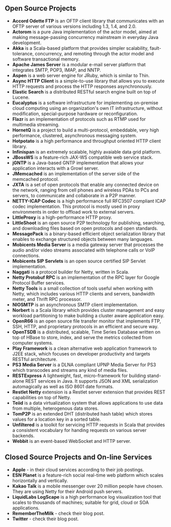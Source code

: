 ## Open Source Projects

* **Accord Odette FTP** is an OFTP client library that communicates with an OFTP server of various versions including 1.3, 1.4, and 2.0.
* **Actorom** is a pure Java implementation of the actor model, aimed at making message-passing concurrency mainstream in everyday Java development.
* **Akka** is a Scala-based platform that provides simpler scalability, fault-tolerance, concurrency, and remoting through the actor model and software transactional memory.
* **Apache James Server** is a modular e-mail server platform that integrates SMTP, POP3, IMAP, and NNTP.
* **Aspen** is a web server engine for JRuby, which is similar to Thin.
* **Async HTTP Client** is a simple-to-use library that allows you to execute HTTP requests and process the HTTP responses asynchronously.
* **Elastic Search** is a distributed RESTful search engine built on top of Lucene.
* **Eucalyptus** is a software infrastructure for implementing on-premise cloud computing using an organization's own IT infrastructure, without modification, special-purpose hardware or reconfiguration.
* **Flazr** is an implementation of protocols such as RTMP used for multimedia streaming.
* **HornetQ** is a project to build a multi-protocol, embeddable, very high performance, clustered, asynchronous messaging system.
* **Hotpotato** is a high performance and throughput oriented HTTP client library.
* **Infinispan** is an extremely scalable, highly avaiable data grid platform.
* **JBossWS** is a feature-rich JAX-WS compatible web service stack.
* **jGNTP** is a Java-based GNTP implementation that allows your application interacts with a Growl server.
* **JMemcached** is an implementation of the server side of the memcached protocol.
* **JXTA** is a set of open protocols that enable any connected device on the network, ranging from cell phones and wireless PDAs to PCs and servers, to communicate and collaborate in a P2P manner.
* **NETTY-ICAP Codec** is a high performance full RFC3507 compliant ICAP codec implementation. This protocol is mostly used in proxy environments in order to offload work to external servers.
* **LittleProxy** is a high-performance HTTP proxy.
* **LittleShoot** is an open source P2P technology for publishing, searching, and downloading files based on open protocols and open standards.
* **MessagePack** is a binary-based efficient object serialization library that enables to exchange structured objects between many languages.
* **Mobicents Media Server** is a media gateway server that processes the audio and/or video streams associated with telephone calls or VoIP connections.
* **Mobicents SIP Servlets** is an open source certified SIP Servlet implementation.
* **Naggati** is a protocol builder for Netty, written in Scala.
* **Netty Protobuf RPC** is an implementation of the RPC layer for Google Protocol Buffer services.
* **Netty Tools** is a small collection of tools useful when working with Netty, which includes various HTTP clients and servers, bandwidth meter, and Thrift RPC processor.
* **NIOSMTP** is an asynchronous SMTP client implementation.
* **Norbert** is a Scala library which provides cluster management and easy workload partitioning to make building a cluster aware application easy.
* **OpenR66** is an open source file transfer monitor that implements FTP, SSH, HTTP, and proprietary protocols in an efficient and secure way.
* **OpenTSDB** is a distributed, scalable, Time Series Database written on top of HBase to store, index, and serve the metrics collected from computer systems.
* **Play Framework** is a clean alternative web application framework to J2EE stack, which focuses on developer productivity and targets RESTful architecture.
* **PS3 Media Server** is a DLNA compliant UPNP Media Server for PS3 which transcodes and streams any kind of media files.
* **RESTExpress** A lightweight, fast, micro-framework for building stand-alone REST services in Java. It supports JSON and XML serialization automagically as well as ISO 8601 date formats.
* **Restlet Netty** extension is a Restlet server extension that provides REST capabilities on top of Netty.
* **Teiid** is a data virtualization system that allows applications to use data from multiple, heterogenous data stores.
* **TomP2P** is an extended DHT (distributed hash table) which stores values for a location key in a sorted table.
* **Unfiltered** is a toolkit for servicing HTTP requests in Scala that provides a consistent vocabulary for handing requests on various server backends.
* **Webbit** is an event-based WebSocket and HTTP server.

## Closed Source Projects and On-line Services

* **Apple** - in their cloud services according to their job postings.
* **ESN Planet** is a feature-rich social real-time web platform which scales horizontally and vertically.
* **Kakao Talk** is a mobile messenger over 20 million people have chosen.  They are using Netty for their Android push servers.
* **LiquidLabs LogScape** is a high performance log visualization tool that scales to thousands of machines; suitable for grid, cloud or SOA applications.
* **RememberTheMilk** - check their blog post.
* **Twitter** - check their blog post.